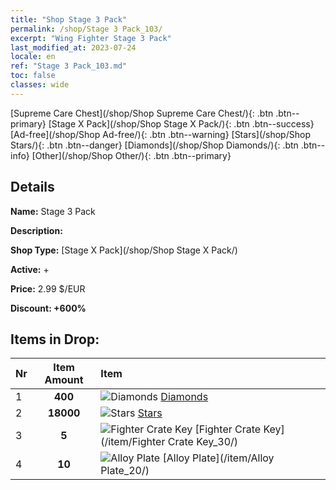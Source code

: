 ```yaml
---
title: "Shop Stage 3 Pack"
permalink: /shop/Stage 3 Pack_103/
excerpt: "Wing Fighter Stage 3 Pack"
last_modified_at: 2023-07-24
locale: en
ref: "Stage 3 Pack_103.md"
toc: false
classes: wide
---
```



  [Supreme Care Chest](/shop/Shop Supreme Care Chest/){: .btn .btn--primary}   [Stage X Pack](/shop/Shop Stage X Pack/){: .btn .btn--success}   [Ad-free](/shop/Shop Ad-free/){: .btn .btn--warning}   [Stars](/shop/Shop Stars/){: .btn .btn--danger}   [Diamonds](/shop/Shop Diamonds/){: .btn .btn--info}   [Other](/shop/Shop Other/){: .btn .btn--primary} 

## Details

 **Name:** Stage 3 Pack 

 **Description:** 

 **Shop Type:** [Stage X Pack](/shop/Shop Stage X Pack/)

 **Active:** + 

 **Price:** 2.99 $/EUR 

 **Discount: +600%** 



## Items in Drop:

  |  Nr | Item Amount  |       Item       |
  |:----|:------------:|:-----------------|
  | 1 | **400**  | ![Diamonds](/images/item/Diamonds_p.png) [Diamonds](/item/Diamonds_15/) | 
  | 2 | **18000**  | ![Stars](/images/item/Stars_p.png) [Stars](/item/Stars_2/) | 
  | 3 | **5**  | ![Fighter Crate Key](/images/item/Fighter_Crate_Key_p.png) [Fighter Crate Key](/item/Fighter Crate Key_30/) | 
  | 4 | **10**  | ![Alloy Plate](/images/item/Alloy_Plate_p.png) [Alloy Plate](/item/Alloy Plate_20/) | 

